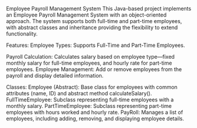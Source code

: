 Employee Payroll Management System
This Java-based project implements an Employee Payroll Management System with an object-oriented approach. The system supports both full-time and part-time employees, with abstract classes and inheritance providing the flexibility to extend functionality.

Features:
Employee Types: Supports Full-Time and Part-Time Employees.

Payroll Calculation: Calculates salary based on employee type—fixed monthly salary for full-time employees, and hourly rate for part-time employees.
Employee Management: Add or remove employees from the payroll and display detailed information.

Classes:
Employee (Abstract): Base class for employees with common attributes (name, ID) and abstract method calculateSalary().
FullTimeEmployee: Subclass representing full-time employees with a monthly salary.
PartTimeEmployee: Subclass representing part-time employees with hours worked and hourly rate.
PayRoll: Manages a list of employees, including adding, removing, and displaying employee details.
